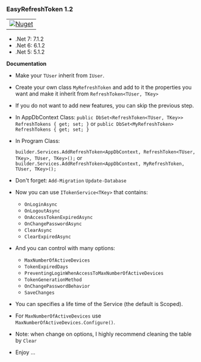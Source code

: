 ### **EasyRefreshToken 1.2**


  <table>
  <tbody>

  <tr> <td> 
    <a href="https://www.nuget.org/packages/EasyRefreshToken/">
      <img alt="Nuget" src="https://img.shields.io/nuget/dt/EasyRefreshToken?color=blue&label=EasyRefreshToken&logo=nuget&style=flate">
    </a>
  </td> 
  </tr>
    
  </tbody>
  <table>

- .Net 7: 7.1.2
- .Net 6: 6.1.2
- .Net 5: 5.1.2

**Documentation** 
- Make your `TUser` inherit from `IUser`.
- Create your own class `MyRefreshToken` and add to it the properties you want and make it inherit from `RefreshToken<TUser, TKey>`
- If you do not want to add new features, you can skip the previous step.

- In AppDbContext Class:
   `public DbSet<RefreshToken<TUser, TKey>> RefreshTokens { get; set; }`
or `public DbSet<MyRefreshToken> RefreshTokens { get; set; }`

- In Program Class: 

   `builder.Services.AddRefreshToken<AppDbContext, RefreshToken<TUser, TKey>, TUser, TKey>();`
or `builder.Services.AddRefreshToken<AppDbContext, MyRefreshToken, TUser, TKey>();`

- Don't forget:
  `Add-Migration`
  `Update-Database`

- Now you can use `ITokenService<TKey>` that contains:

  - `OnLoginAsync`
  - `OnLogoutAsync`
  - `OnAccessTokenExpiredAsync`
  - `OnChangePasswordAsync`
  - `ClearAsync`
  - `ClearExpiredAsync`

- And you can control with many options:

  - `MaxNumberOfActiveDevices`
  - `TokenExpiredDays`
  - `PreventingLoginWhenAccessToMaxNumberOfActiveDevices`
  - `TokenGenerationMethod`
  - `OnChangePasswordBehavior`
  - `SaveChanges`

- You can specifies a life time of the Service (the default is Scoped).
    
- For `MaxNumberOfActiveDevices` use `MaxNumberOfActiveDevices.Configure()`.
   
- Note: when change on options, I highly recommend cleaning the table by `Clear`

- Enjoy ... 
